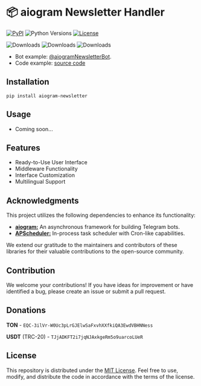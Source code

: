 # 📦 aiogram Newsletter Handler

[![PyPI](https://img.shields.io/pypi/v/aiogram-newsletter.svg?color=FFE873&labelColor=3776AB)](https://pypi.python.org/pypi/aiogram-newsletter)
![Python Versions](https://img.shields.io/badge/Python-3.8%20--%203.12-black?color=FFE873&labelColor=3776AB)
[![License](https://img.shields.io/github/license/nessshon/aiogram-newsletter)](https://github.com/nessshon/aiogram-newsletter/blob/main/LICENSE)

![Downloads](https://pepy.tech/badge/aiogram-newsletter)
![Downloads](https://pepy.tech/badge/aiogram-newsletter/month)
![Downloads](https://pepy.tech/badge/aiogram-newsletter/week)

* Bot example: [@aiogramNewsletterBot](https://t.me/aiogramNewsletterBot/).
* Code example: [source code](https://github.com/nessshon/aiogram-newsletter/example)

## Installation

```bach
pip install aiogram-newsletter
```

## Usage

* Coming soon...

## Features

* Ready-to-Use User Interface
* Middleware Functionality
* Interface Customization
* Multilingual Support

## Acknowledgments

This project utilizes the following dependencies to enhance its functionality:

- [**aiogram:**](https://pypi.org/project/aiogram/) An asynchronous framework for building Telegram bots.
- [**APScheduler:**](https://pypi.org/project/APScheduler/) In-process task scheduler with Cron-like capabilities.

We extend our gratitude to the maintainers and contributors of these libraries for their valuable contributions to the
open-source community.

## Contribution

We welcome your contributions! If you have ideas for improvement or have identified a bug, please create an issue or
submit a pull request.

## Donations

**TON** - `EQC-3ilVr-W0Uc3pLrGJElwSaFxvhXXfkiQA3EwdVBHNNess`

**USDT** (TRC-20) - `TJjADKFT2i7jqNJAxkgeRm5o9uarcoLUeR`

## License

This repository is distributed under
the [MIT License](https://github.com/nessshon/aiogram-newsletter/blob/main/LICENSE). Feel free to use, modify, and
distribute the code in accordance with the terms of the license.